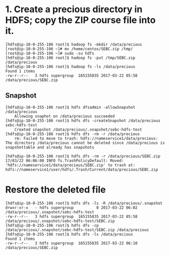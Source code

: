 # 1. Create a precious directory in HDFS; copy the ZIP course file into it.
	[hdfs@ip-10-0-255-106 root]$ hadoop fs -mkdir /data/precious
	[root@ip-10-0-255-106 ~]# mv /home/centos/SEBC.zip /tmp/
	[root@ip-10-0-255-106 ~]# sudo -su hdfs
	[hdfs@ip-10-0-255-106 root]$ hadoop fs -put /tmp/SEBC.zip /data/precious
	[hdfs@ip-10-0-255-106 root]$ hadoop fs -ls /data/precious
	Found 1 items
	-rw-r--r--   3 hdfs supergroup  165155835 2017-03-22 05:58 /data/precious/SEBC.zip
	
##	Snapshot

	[hdfs@ip-10-0-255-106 root]$ hdfs dfsadmin -allowSnapshot /data/precious
		Allowing snaphot on /data/precious succeeded
	[hdfs@ip-10-0-255-106 root]$ hdfs dfs -createSnapshot /data/precious sebc-hdfs-test
		Created snapshot /data/precious/.snapshot/sebc-hdfs-test
	[hdfs@ip-10-0-255-106 root]$ hdfs dfs -rm -r /data/precious
		rm: Failed to move to trash: hdfs://nameservice1/data/precious: The directory /data/precious cannot be deleted since /data/precious is snapshottable and already has snapshots
		
	[hdfs@ip-10-0-255-106 root]$ hdfs dfs -rm -r /data/precious/SEBC.zip
	17/03/22 06:06:00 INFO fs.TrashPolicyDefault: Moved: 'hdfs://nameservice1/data/precious/SEBC.zip' to trash at: hdfs://nameservice1/user/hdfs/.Trash/Current/data/precious/SEBC.zip
# Restore the deleted file
	[hdfs@ip-10-0-255-106 root]$ hdfs dfs -ls -R /data/precious/.snapshot
	drwxr-xr-x   - hdfs supergroup          0 2017-03-22 06:02 /data/precious/.snapshot/sebc-hdfs-test
	-rw-r--r--   3 hdfs supergroup  165155835 2017-03-22 05:58 /data/precious/.snapshot/sebc-hdfs-test/SEBC.zip
	[hdfs@ip-10-0-255-106 root]$ hdfs dfs -cp /data/precious/.snapshot/sebc-hdfs-test/SEBC.zip /data/precious
	[hdfs@ip-10-0-255-106 root]$ hdfs dfs -ls /data/precious
	Found 1 items
	-rw-r--r--   3 hdfs supergroup  165155835 2017-03-22 06:10 /data/precious/SEBC.zip
